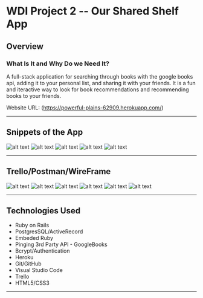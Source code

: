 # WDI Project 2 -- Our Shared Shelf App

## Overview

### What Is It and Why Do we Need It?
A full-stack application for searching through books with the google books api, adding it to your personal list, and sharing it with your friends. It is a fun and iteractive way to look for book recommendations and recommending books to your friends. 

Website URL: (https://powerful-plains-62909.herokuapp.com/)

---


## Snippets of the App

![alt text](https://i.imgur.com/ICRqD8X.png)
![alt text](https://i.imgur.com/QWQZSMG.png)
![alt text](https://i.imgur.com/JwRup8D.png)
![alt text](https://i.imgur.com/e2uCrtQ.png)
![alt text](https://i.imgur.com/wmVZzq3.png)

---

## Trello/Postman/WireFrame

![alt text](https://i.imgur.com/lUC1KYm.jpg)
![alt text](https://i.imgur.com/UplrdGh.jpg)
![alt text](https://i.imgur.com/sr5JDO7.png)
![alt text](https://i.imgur.com/LpUW4RX.png)
![alt text](https://i.imgur.com/rkGrHYS.png)
![alt text](https://i.imgur.com/RtHWQva.png)

---

## Technologies Used

  - Ruby on Rails
  - PostgresSQL/ActiveRecord
  - Embeded Ruby
  - Pinging 3rd Party API - GoogleBooks
  - Bcrypt/Authentication
  - Heroku
  - Git/GitHub
  - Visual Studio Code
  - Trello
  - HTML5/CSS3

---

## 

